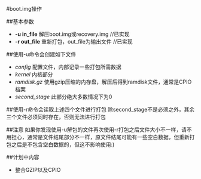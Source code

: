 ﻿#boot.img操作


##基本参数


*  __-u in\_file__   解压boot.img或recovery.img //已实现
*  __-r out\_file__   重新打包，out_file为输出文件  //已实现

##使用-u命令会创建如下文件
*  _config_   配置文件，内部记录一些打包所需数据
*  _kernel_   内核部分
*  _ramdisk.gz_  使用gzip压缩的内存盘，解压后得到ramdisk文件，通常是CPIO档案
*  _second\_stage_  此部分绝大多数情况下为0
  
##使用-r命令会读取上述四个文件进行打包
  除second_stage不是必须之外，其余三个文件必须同时存在，否则无法进行打包
  
  
##注意
如果你发现使用-u解包的文件再次使用-r打包之后文件大小不一样，请不用担心，通常是文件结尾部分不一样，原文件结尾可能有一些空白数据，但重新打包之后是不包含空白数据的，但这不影响使用:)

##计划中内容
* 整合GZIP以及CPIO